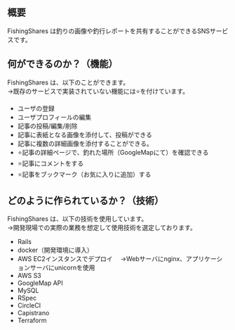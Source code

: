 ## 概要

FishingShares は釣りの画像や釣行レポートを共有することができるSNSサービスです。

## 何ができるのか？（機能）
FishingShares は、以下のことができます。
<br>→既存のサービスで実装されていない機能には⭐️を付けています。

- ユーザの登録
- ユーザプロフィールの編集
- 記事の投稿/編集/削除
- 記事に表紙となる画像を添付して、投稿ができる
- 記事に複数の詳細画像を添付することができる。
- ⭐️記事の詳細ページで、釣れた場所（GoogleMapにて）を確認できる
- ⭐️記事にコメントをする
- ⭐️記事をブックマーク（お気に入りに追加）する

## どのように作られているか？（技術）
FishingShares は、以下の技術を使用しています。
<br>→開発現場での実際の業務を想定して使用技術を選定しております。

- Rails
- docker（開発環境に導入）
- AWS EC2インスタンスでデプロイ
　→Webサーバにnginx、アプリケーションサーバにunicornを使用
- AWS S3
- GoogleMap API
- MySQL
- RSpec
- CircleCI
- Capistrano
- Terraform

